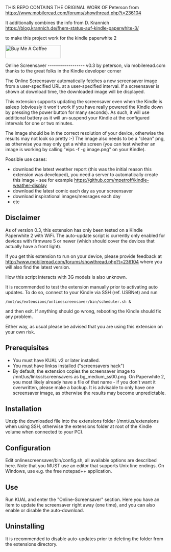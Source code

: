 THIS REPO CONTAINS THE ORIGINAL WORK OF Peterson from https://www.mobileread.com/forums/showthread.php?t=236104

It additionally combines the info from D. Krannich https://blog.krannich.de/fhem-status-auf-kindle-paperwhite-3/

to make this project work for the kindle paperwhite 2

<a href="https://www.buymeacoffee.com/kuhno92" target="_blank"><img src="https://cdn.buymeacoffee.com/buttons/default-orange.png" alt="Buy Me A Coffee" height="41" width="174"></a>


Online Screensaver
------------------ v0.3
                   by peterson, via mobileread.com
                   thanks to the great folks in the Kindle developer corner

The Online Screensaver automatically fetches a new screensaver image from a
user-specified URL at a user-specified interval. If a screensaver is shown
at download time, the downloaded image will be displayed.

This extension supports updating the screensaver even when the Kindle is 
asleep (obviously it won't work if you have really powered the Kindle down
by pressing the power button for many seconds). As such, it will use 
additional battery as it will un-suspend your Kindle at the configured
intervals for one or two minutes.

The image should be in the correct resolution of your device, otherwise the
results may not look so pretty :-) The image also needs to be a "clean" png,
as otherwise you may only get a white screen (you can test whether an image
is working by calling "eips -f -g image.png" on your Kindle).

Possible use cases:
 - download the latest weather report (this was the initial reason this
   extension was developed), you need a server to automatically create this
   image - see for example https://github.com/mpetroff/kindle-weather-display
 - download the latest comic each day as your screensaver
 - download inspirational images/messages each day
 - etc


Disclaimer
----------

As of version 0.3, this extension has only been tested on a Kindle
Paperwhite 2 with WiFi. The auto-update script is currently only enabled
for devices with firmware 5 or newer (which should cover the devices that
actually have a front light).

If you get this extension to run on your device, please provide feedback
at http://www.mobileread.com/forums/showthread.php?t=236104 where you will
also find the latest version.

How this script interacts with 3G models is also unknown.

It is recommended to test the extension manually prior to activating auto
updates. To do so, connect to your Kindle via SSH (ref. USBNet) and run

	/mnt/us/extensions/onlinescreensaver/bin/scheduler.sh &

and then exit. If anything should go wrong, rebooting the Kindle should fix
any problem.

Either way, as usual please be advised that you are using this extension on
your own risk. 


Prerequisites
-------------

* You must have KUAL v2 or later installed.
* You must have linkss installed ("screensavers hack")
* By default, the extension copies the screensaver image to /mnt/us/linkss/screensavers
  as bg_medium_ss00.png. On Paperwhite 2, you most likely already have a
  file of that name - if you don't want it overwritten, please make a
  backup. It is advisable to only have one screensaver image, as otherwise
  the results may become unpredictable.


Installation
------------

Unzip the downloaded file into the extensions folder (/mnt/us/extensions
when using SSH, otherwise the extensions folder at root of the Kindle volume
when connected to your PC).


Configuration
-------------

Edit onlinescreensaver/bin/config.sh, all available options are described
here. Note that you MUST use an editor that supports Unix line endings. On
Windows, use e.g. the free notepad++ application.


Use
---

Run KUAL and enter the "Online-Screensaver" section. Here you have an item
to update the screensaver right away (one time), and you can also enable or
disable the auto-download.


Uninstalling
------------

It is recommended to disable auto-updates prior to deleting the folder
from the extensions directory.
